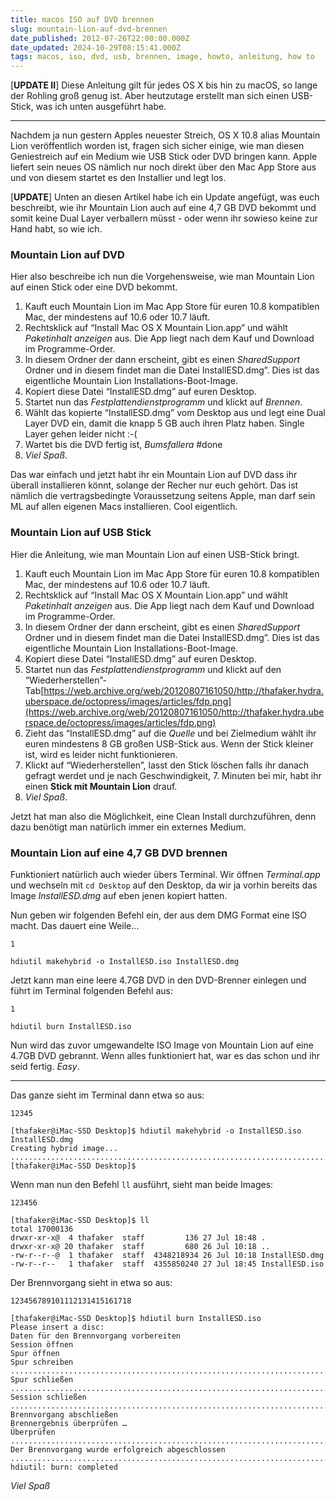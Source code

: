 ```yaml
---
title: macos ISO auf DVD brennen
slug: mountain-lion-auf-dvd-brennen
date_published: 2012-07-26T22:00:00.000Z
date_updated: 2024-10-29T08:15:41.000Z
tags: macos, iso, dvd, usb, brennen, image, howto, anleitung, how to
---
```


[**UPDATE II**] Diese Anleitung gilt für jedes OS X bis hin zu macOS, so lange der Rohling groß genug ist. Aber heutzutage erstellt man sich einen USB-Stick, was ich unten ausgeführt habe. 

---

Nachdem ja nun gestern Apples neuester Streich, OS X 10.8 alias Mountain Lion veröffentlich worden ist, fragen sich sicher einige, wie man diesen Geniestreich auf ein Medium wie USB Stick oder DVD bringen kann. Apple liefert sein neues OS nämlich nur noch direkt über den Mac App Store aus und von diesem startet es den Installier und legt los.

[**UPDATE**] Unten an diesen Artikel habe ich ein Update angefügt, was euch beschreibt, wie ihr Mountain Lion auch auf eine 4,7 GB DVD bekommt und somit keine Dual Layer verballern müsst - oder wenn ihr sowieso keine zur Hand habt, so wie ich.

### Mountain Lion auf DVD

Hier also beschreibe ich nun die Vorgehensweise, wie man Mountain Lion auf einen Stick oder eine DVD bekommt.

1. Kauft euch Mountain Lion im Mac App Store für euren 10.8 kompatiblen Mac, der mindestens auf 10.6 oder 10.7 läuft.
2. Rechtsklick auf “Install Mac OS X Mountain Lion.app” und wählt *Paketinhalt anzeigen* aus. Die App liegt nach dem Kauf und Download im Programme-Order.
3. In diesem Ordner der dann erscheint, gibt es einen *SharedSupport* Ordner und in diesem findet man die Datei InstallESD.dmg”. Dies ist das eigentliche Mountain Lion Installations-Boot-Image.
4. Kopiert diese Datei “InstallESD.dmg” auf euren Desktop.
5. Startet nun das *Festplattendienstprogramm* und klickt auf *Brennen*.
6. Wählt das kopierte “InstallESD.dmg” vom Desktop aus und legt eine Dual Layer DVD ein, damit die knapp 5 GB auch ihren Platz haben. Single Layer gehen leider nicht :-(
7. Wartet bis die DVD fertig ist, *Bumsfallera* #done
8. *Viel Spaß*.

Das war einfach und jetzt habt ihr ein Mountain Lion auf DVD dass ihr überall installieren könnt, solange der Recher nur euch gehört. Das ist nämlich die vertragsbedingte Voraussetzung seitens Apple, man darf sein ML auf allen eigenen Macs installieren. Cool eigentlich.

### Mountain Lion auf USB Stick

Hier die Anleitung, wie man Mountain Lion auf einen USB-Stick bringt.

1. Kauft euch Mountain Lion im Mac App Store für euren 10.8 kompatiblen Mac, der mindestens auf 10.6 oder 10.7 läuft.
2. Rechtsklick auf “Install Mac OS X Mountain Lion.app” und wählt *Paketinhalt anzeigen* aus. Die App liegt nach dem Kauf und Download im Programme-Order.
3. In diesem Ordner der dann erscheint, gibt es einen *SharedSupport* Ordner und in diesem findet man die Datei InstallESD.dmg”. Dies ist das eigentliche Mountain Lion Installations-Boot-Image.
4. Kopiert diese Datei “InstallESD.dmg” auf euren Desktop.
5. Startet nun das *Festplattendienstprogramm* und klickt auf den “Wiederherstellen”-Tab[https://web.archive.org/web/20120807161050/http://thafaker.hydra.uberspace.de/octopress/images/articles/fdp.png](https://web.archive.org/web/20120807161050/http://thafaker.hydra.uberspace.de/octopress/images/articles/fdp.png)
6. Zieht das “InstallESD.dmg” auf die *Quelle* und bei Zielmedium wählt ihr euren mindestens 8 GB großen USB-Stick aus. Wenn der Stick kleiner ist, wird es leider nicht funktionieren.
7. Klickt auf “Wiederherstellen”, lasst den Stick löschen falls ihr danach gefragt werdet und je nach Geschwindigkeit, 7. Minuten bei mir, habt ihr einen **Stick mit Mountain Lion** drauf.
8. *Viel Spaß*.

Jetzt hat man also die Möglichkeit, eine Clean Install durchzuführen, denn dazu benötigt man natürlich immer ein externes Medium.

### Mountain Lion auf eine 4,7 GB DVD brennen

Funktioniert natürlich auch wieder übers Terminal. Wir öffnen *Terminal.app* und wechseln mit `cd Desktop` auf den Desktop, da wir ja vorhin bereits das Image *InstallESD.dmg* auf eben jenen kopiert hatten.

Nun geben wir folgenden Befehl ein, der aus dem DMG Format eine ISO macht. Das dauert eine Weile…

    1

    hdiutil makehybrid -o InstallESD.iso InstallESD.dmg
    

Jetzt kann man eine leere 4.7GB DVD in den DVD-Brenner einlegen und führt im Terminal folgenden Befehl aus:

    1

    hdiutil burn InstallESD.iso
    

Nun wird das zuvor umgewandelte ISO Image von Mountain Lion auf eine 4.7GB DVD gebrannt. Wenn alles funktioniert hat, war es das schon und ihr seid fertig. *Easy*.

---

Das ganze sieht im Terminal dann etwa so aus:

    12345

    [thafaker@iMac-SSD Desktop]$ hdiutil makehybrid -o InstallESD.iso InstallESD.dmg
    Creating hybrid image...
    ..............................................................................................................
    [thafaker@iMac-SSD Desktop]$

Wenn man nun den Befehl `ll` ausführt, sieht man beide Images:

    123456

    [thafaker@iMac-SSD Desktop]$ ll
    total 17000136
    drwxr-xr-x@  4 thafaker  staff         136 27 Jul 18:48 .
    drwxr-xr-x@ 20 thafaker  staff         680 26 Jul 10:18 ..
    -rw-r--r--@  1 thafaker  staff  4348218934 26 Jul 10:18 InstallESD.dmg
    -rw-r--r--   1 thafaker  staff  4355850240 27 Jul 18:45 InstallESD.iso
    

Der Brennvorgang sieht in etwa so aus:

    123456789101112131415161718

    [thafaker@iMac-SSD Desktop]$ hdiutil burn InstallESD.iso
    Please insert a disc:
    Daten für den Brennvorgang vorbereiten
    Session öffnen
    Spur öffnen
    Spur schreiben
    ..............................................................................................................
    Spur schließen
    ..............................................................................................................
    Session schließen
    ..............................................................................................................
    Brennvorgang abschließen
    Brennergebnis überprüfen …
    Überprüfen
    ...............................................................................................................
    Der Brennvorgang wurde erfolgreich abgeschlossen
    ...............................................................................................................
    hdiutil: burn: completed
    

*Viel Spaß*
